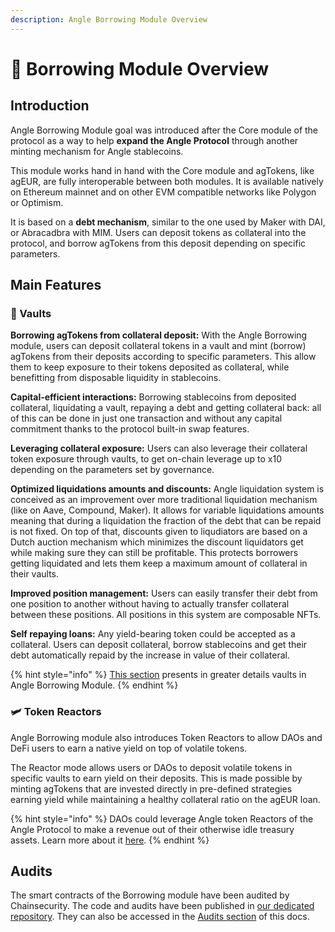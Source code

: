 ```yaml
---
description: Angle Borrowing Module Overview
---
```


# 🔭 Borrowing Module Overview

## Introduction

Angle Borrowing Module goal was introduced after the Core module of the protocol as a way to help **expand the Angle Protocol** through another minting mechanism for Angle stablecoins.

This module works hand in hand with the Core module and agTokens, like agEUR, are fully interoperable between both modules. It is available natively on Ethereum mainnet and on other EVM compatible networks like Polygon or Optimism. 

It is based on a **debt mechanism**, similar to the one used by Maker with DAI, or Abracadbra with MIM. Users can deposit tokens as collateral into the protocol, and borrow agTokens from this deposit depending on specific parameters.

## Main Features

### 🏦 Vaults

**Borrowing agTokens from collateral deposit:** With the Angle Borrowing module, users can deposit collateral tokens in a vault and mint (borrow) agTokens from their deposits according to specific parameters. This allow them to keep exposure to their tokens deposited as collateral, while benefitting from disposable liquidity in stablecoins.

**Capital-efficient interactions:** Borrowing stablecoins from deposited collateral, liquidating a vault, repaying a debt and getting collateral back: all of this can be done in just one transaction and without any capital commitment thanks to the protocol built-in swap features.

**Leveraging collateral exposure:** Users can also leverage their collateral token exposure through vaults, to get on-chain leverage up to x10 depending on the parameters set by governance.

**Optimized liquidations amounts and discounts:** Angle liquidation system is conceived as an improvement over more traditional liquidation mechanism (like on Aave, Compound, Maker). It allows for variable liquidations amounts meaning that during a liquidation the fraction of the debt that can be repaid is not fixed. On top of that, discounts given to liqudiators are based on a Dutch auction mechanism which minimizes the discount liquidators get while making sure they can still be profitable. This protects borrowers getting liquidated and lets them keep a maximum amount of collateral in their vaults.

**Improved position management:** Users can easily transfer their debt from one position to another without having to actually transfer collateral between these positions. All positions in this system are composable NFTs.

**Self repaying loans:** Any yield-bearing token could be accepted as a collateral. Users can deposit collateral, borrow stablecoins and get their debt automatically repaid by the increase in value of their collateral.

{% hint style="info" %}
[This section](vaults/) presents in greater details vaults in Angle Borrowing Module.
{% endhint %}

### 🛩 Token Reactors

Angle Borrowing module also introduces Token Reactors to allow DAOs and DeFi users to earn a native yield on top of volatile tokens.

The Reactor mode allows users or DAOs to deposit volatile tokens in specific vaults to earn yield on their deposits. This is made possible by minting agTokens that are invested directly in pre-defined strategies earning yield while maintaining a healthy collateral ratio on the agEUR loan.

{% hint style="info" %}
DAOs could leverage Angle token Reactors of the Angle Protocol to make a revenue out of their otherwise idle treasury assets. Learn more about it [here](../angle-borrowing-module/token-reactor.md).
{% endhint %}

## Audits

The smart contracts of the Borrowing module have been audited by Chainsecurity. The code and audits have been published in [our dedicated repository](https://github.com/AngleProtocol/angle-borrow). They can also be accessed in the [Audits section](../resources/audits/) of this docs.
